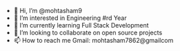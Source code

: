 - 👋 Hi, I’m @mohtasham9
- 👀 I’m interested in Engineering #rd Year
- 🌱 I’m currently learning Full Stack Development
- 💞️ I’m looking to collaborate on open source projects
- 📫 How to reach me Gmail: mohtasham7862@gmailcom

<!---
mohtasham9/mohtasham9 is a ✨ special ✨ repository because its `README.md` (this file) appears on your GitHub profile.
You can click the Preview link to take a look at your changes.
--->
